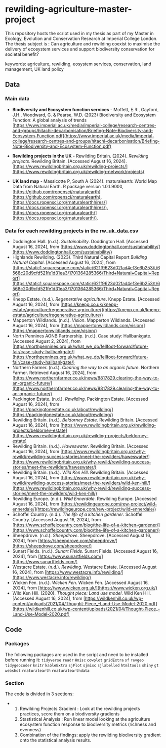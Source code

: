 # rewilding-agriculture-master-project

This repository hosts the script used in my thesis as part of my Master in Ecology, Evolution and Conservation Research at Imperial College London.
The thesis subject is : Can agriculture and rewilding coexist to maximise the delivery of ecosystem services and support biodiversity conservation for societal benefit?

keywords: agriculture, rewilding, eosystem services, conservation, land management, UK land policy

## Data

### Main data 
* **Biodiversity and Ecosystem function services** -  Moffett, E.R., Gayford, J.H., Woodward, G. & Pearse, W.D. (2023)
Biodiversity and Ecosystem Function: A global analysis of trends
[https://www.imperial.ac.uk/media/imperial-college/research-centres-and-groups/hitachi-decarbonisation/Briefing-Note-Biodiversity-and-Ecosystem-Function.pdf](https://www.imperial.ac.uk/media/imperial-college/research-centres-and-groups/hitachi-decarbonisation/Briefing-Note-Biodiversity-and-Ecosystem-Function.pdf)

* **Rewilding projects in the UK** - Rewilding Britain. (2024). *Rewilding projects*. Rewilding Britain. [Accessed August 16, 2024]. [https://www.rewildingbritain.org.uk/rewilding-projects/](https://www.rewildingbritain.org.uk/rewilding-network/projects)

* **UK land map** - Massicotte P, South A (2024). rnaturalearth: World Map Data from Natural Earth. R package version 1.0.1.9000, [https://github.com/ropensci/rnaturalearth](https://github.com/ropensci/rnaturalearth), [https://docs.ropensci.org/rnaturalearthhires/](https://docs.ropensci.org/rnaturalearthhires/), [https://docs.ropensci.org/rnaturalearth/](https://docs.ropensci.org/rnaturalearth/). 

### Data for each rewilding projects in the rw_uk_data.csv
* Doddington Hall. (n.d.). *Sustainability*. Doddington Hall. [Accessed August 16, 2024], from [https://www.doddingtonhall.com/sustainability/](https://www.doddingtonhall.com/sustainability/)
* Highlands Rewilding. (2023). Third Natural Capital Report *Building Natural Capital*. [Accessed August 16, 2024], from [https://static1.squarespace.com/static/621f9623d02fad4ef3e6b253/t/6568c20d9cfd521fe1d31ea3/1701364285366/Third+Natural+Capital+Report](https://static1.squarespace.com/static/621f9623d02fad4ef3e6b253/t/6568c20d9cfd521fe1d31ea3/1701364285366/Third+Natural+Capital+Report)
* Knepp Estate. (n.d.). *Regenerative agriculture*. Knepp Estate. [Accessed August 16, 2024], from [https://knepp.co.uk/knepp-estate/agriculture/regenerative-agriculture/](https://knepp.co.uk/knepp-estate/agriculture/regenerative-agriculture/)
* Mapperton Wildlands. (n.d.). *Vision*. Mapperton Wildlands. [Accessed August 16, 2024], from [https://mappertonwildlands.com/vision/](https://mappertonwildlands.com/vision/)
* North Pennines AONB Partnership. (n.d.). Case study: Hallbankgate. [Accessed August 2, 2024], from [https://northpennines.org.uk/what_we_do/fellfoot-forward/future-fair/case-study-hallbankgate/](https://northpennines.org.uk/what_we_do/fellfoot-forward/future-fair/case-study-hallbankgate/)
* Northern Farmer. (n.d.). *Clearing the way to an organic future*. Northern Farmer. Retrieved August 16, 2024], from [https://www.northernfarmer.co.uk/news/8817829.clearing-the-way-to-an-organic-future/](https://www.northernfarmer.co.uk/news/8817829.clearing-the-way-to-an-organic-future/)
* Packington Estate. (n.d.). *Rewilding*. Packington Estate. [Accessed August 16, 2024], from [https://packingtonestate.co.uk/about/rewilding/](https://packingtonestate.co.uk/about/rewilding/)
* Rewilding Britain. (n.d.). *Beldorney Estate*. Rewilding Britain. [Accessed August 16, 2024], from [https://www.rewildingbritain.org.uk/rewilding-projects/beldorney-estate](https://www.rewildingbritain.org.uk/rewilding-projects/beldorney-estate)
* Rewilding Britain. (n.d.). *Haweswater*. Rewilding Britain. [Accessed August 16, 2024], from [https://www.rewildingbritain.org.uk/why-rewild/rewilding-success-stories/meet-the-rewilders/haweswater/](https://www.rewildingbritain.org.uk/why-rewild/rewilding-success-stories/meet-the-rewilders/haweswater/)
* Rewilding Britain. (n.d.). *Wild Ken Hill*. Rewilding Britain. [Accessed August 16, 2024], from [https://www.rewildingbritain.org.uk/why-rewild/rewilding-success-stories/meet-the-rewilders/wild-ken-hill/](https://www.rewildingbritain.org.uk/why-rewild/rewilding-success-stories/meet-the-rewilders/wild-ken-hill/)
* Rewilding Europe. (n.d.). *Wild Ennerdale*. Rewilding Europe. [Accessed August 16, 2024], from [https://rewildingeurope.com/rew-project/wild-ennerdale/](https://rewildingeurope.com/rew-project/wild-ennerdale/)
* Schoffel Country. (n.d.). *The life of a kitchen gardener*. Schoffel Country. [Accessed August 16, 2024], from [https://www.schoffelcountry.com/blog/the-life-of-a-kitchen-gardener/](https://www.schoffelcountry.com/blog/the-life-of-a-kitchen-gardener/)
* Sheepdrove. (n.d.). *Sheepdrove*. Sheepdrove. [Accessed August 16, 2024], from [https://sheepdrove.com/sheepdrove/](https://sheepdrove.com/sheepdrove/)
* Sunart Fields. (n.d.). *Sunart Fields*. Sunart Fields. [Accessed August 16, 2024], from [https://www.sunartfields.com/](https://www.sunartfields.com/)
* Westacre Estate. (n.d.). *Rewilding*. Westacre Estate. [Accessed August 16, 2024], from [https://www.westacre.info/rewilding/](https://www.westacre.info/rewilding/)
* Wicken Fen. (n.d.). *Wicken Fen*. Wicken Fen. [Accessed August 16, 2024], from [https://www.wicken.org.uk/](https://www.wicken.org.uk/)
* Wild Ken Hill. (2020). *Thought piece: Land use model*. Wild Ken Hill. [Accessed August 16, 2024], from [https://wildkenhill.co.uk/wp-content/uploads/2021/04/Thought-Piece_-Land-Use-Model-2020.pdf](https://wildkenhill.co.uk/wp-content/uploads/2021/04/Thought-Piece_-Land-Use-Model-2020.pdf)


## Code 

### Packages 

The following packages are used in the script and need to be installed before running it: 
`tidyverse`
`readr`
`Hmisc`
`cowplot`
`gridExtra`
`sf`
`revgeo`
`tidygeocoder`
`knitr`
`kableExtra`
`sjPlot`
`sjmisc`
`sjlabelled`
`htmltools`
`shiny`
`gt`
`webshot`
`rnaturalearth`
`rnaturalearthdata`


### Section

The code is divided in 3 sections:
* 1. Rewilding Projects Gradient : Look at the rewilding projects practices, score them on a biodiversity gradients
  2. Stastistical Analysis : Run linear model looking at the agriculture ecosystem function response to biodiversity metrics (richness and evenness)
  3. Combination of the findings: apply the rewilding biodiversity gradient onto the statistical analysis results. 
